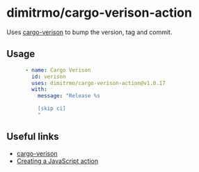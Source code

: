 # dimitrmo/cargo-verison-action

Uses [cargo-verison](https://github.com/dimitrmo/cargo-verison) to bump the version, tag and commit.

## Usage

```yaml
      - name: Cargo Verison
        id: verison
        uses: dimitrmo/cargo-verison-action@v1.0.17
        with:
          message: "Release %s

          [skip ci]
          "
```

## Useful links

* [cargo-verison](https://github.com/dimitrmo/cargo-verison)
* [Creating a JavaScript action](https://docs.github.com/en/actions/creating-actions/creating-a-javascript-action)
